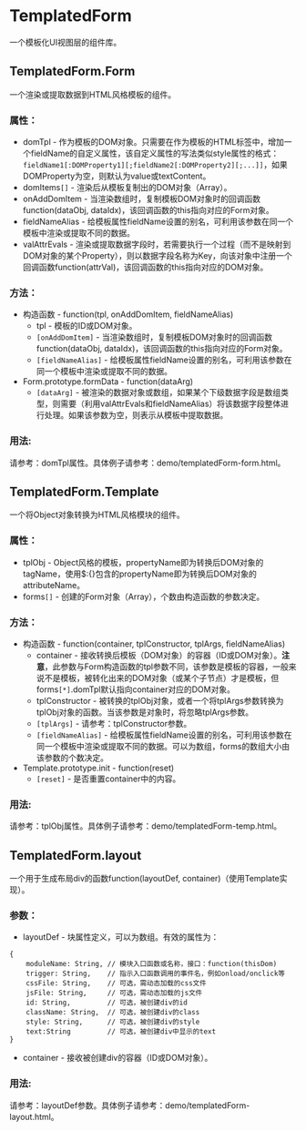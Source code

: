 # TemplatedForm
一个模板化UI视图层的组件库。

## TemplatedForm.Form
一个渲染或提取数据到HTML风格模板的组件。

### 属性：
* domTpl - 作为模板的DOM对象。只需要在作为模板的HTML标签中，增加一个fieldName的自定义属性，该自定义属性的写法类似style属性的格式：`fieldName1[:DOMProperty1][;fieldName2[:DOMProperty2][;...]]`，如果DOMProperty为空，则默认为value或textContent。
* domItems`[]` - 渲染后从模板复制出的DOM对象（Array）。
* onAddDomItem - 当渲染数组时，复制模板DOM对象时的回调函数function(dataObj, dataIdx)，该回调函数的this指向对应的Form对象。
* fieldNameAlias - 给模板属性fieldName设置的别名，可利用该参数在同一个模板中渲染或提取不同的数据。
* valAttrEvals - 渲染或提取数据字段时，若需要执行一个过程（而不是映射到DOM对象的某个Property），则以数据字段名称为Key，向该对象中注册一个回调函数function(attrVal)，该回调函数的this指向对应的DOM对象。

### 方法：
* 构造函数 - function(tpl, onAddDomItem, fieldNameAlias)
    * tpl - 模板的ID或DOM对象。
    * `[onAddDomItem]` - 当渲染数组时，复制模板DOM对象时的回调函数function(dataObj, dataIdx)，该回调函数的this指向对应的Form对象。
    * `[fieldNameAlias]` - 给模板属性fieldName设置的别名，可利用该参数在同一个模板中渲染或提取不同的数据。
* Form.prototype.formData - function(dataArg)
    * `[dataArg]` - 被渲染的数据对象或数组，如果某个下级数据字段是数组类型，则需要（利用valAttrEvals和fieldNameAlias）将该数据字段整体进行处理。如果该参数为空，则表示从模板中提取数据。

### 用法:
请参考：domTpl属性。具体例子请参考：demo/templatedForm-form.html。

## TemplatedForm.Template
一个将Object对象转换为HTML风格模块的组件。

### 属性：
* tplObj - Object风格的模板，propertyName即为转换后DOM对象的tagName，使用$:{}包含的propertyName即为转换后DOM对象的attributeName。
* forms`[]` - 创建的Form对象（Array），个数由构造函数的参数决定。

### 方法：
* 构造函数 - function(container, tplConstructor, tplArgs, fieldNameAlias)
    * container - 接收转换后模板（DOM对象）的容器（ID或DOM对象）。**注意**，此参数与Form构造函数的tpl参数不同，该参数是模板的容器，一般来说不是模板，被转化出来的DOM对象（或某个子节点）才是模板，但forms`[*]`.domTpl默认指向container对应的DOM对象。
    * tplConstructor - 被转换的tplObj对象，或者一个将tplArgs参数转换为tplObj对象的函数。当该参数是对象时，将忽略tplArgs参数。
    * `[tplArgs]` - 请参考：tplConstructor参数。
    * `[fieldNameAlias]` - 给模板属性fieldName设置的别名，可利用该参数在同一个模板中渲染或提取不同的数据。可以为数组，forms的数组大小由该参数的个数决定。
* Template.prototype.init - function(reset)
    * `[reset]` - 是否重置container中的内容。

### 用法:
请参考：tplObj属性。具体例子请参考：demo/templatedForm-temp.html。

## TemplatedForm.layout
一个用于生成布局div的函数function(layoutDef, container)（使用Template实现）。

### 参数：
* layoutDef - 块属性定义，可以为数组。有效的属性为：
```
{
    moduleName: String, // 模块入口函数或名称，接口：function(thisDom)
    trigger: String,    // 指示入口函数调用的事件名，例如onload/onclick等
    cssFile: String,    // 可选，需动态加载的css文件
    jsFile: String,     // 可选，需动态加载的js文件
    id: String,         // 可选，被创建div的id
    className: String,  // 可选，被创建div的class
    style: String,      // 可选，被创建div的style
    text:String         // 可选，被创建div中显示的text
}
```
* container - 接收被创建div的容器（ID或DOM对象）。

### 用法:
请参考：layoutDef参数。具体例子请参考：demo/templatedForm-layout.html。


